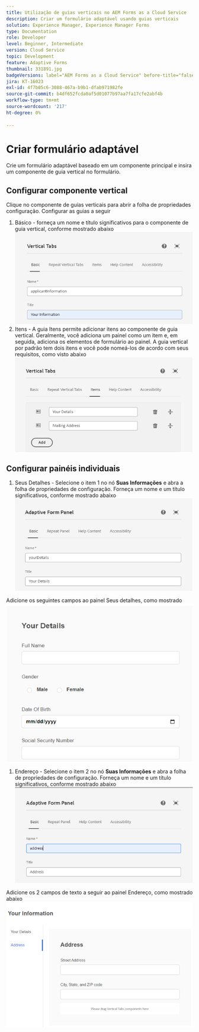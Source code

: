 ```yaml
---
title: Utilização de guias verticais no AEM Forms as a Cloud Service
description: Criar um formulário adaptável usando guias verticais
solution: Experience Manager, Experience Manager Forms
type: Documentation
role: Developer
level: Beginner, Intermediate
version: Cloud Service
topic: Development
feature: Adaptive Forms
thumbnail: 331891.jpg
badgeVersions: label="AEM Forms as a Cloud Service" before-title="false"
jira: KT-16023
exl-id: 4f7b05c6-3088-467a-b9b1-dfab971982fe
source-git-commit: b4df652fcda0af5d01077b97aa7fa17cfe2abf4b
workflow-type: tm+mt
source-wordcount: '217'
ht-degree: 0%

---
```


# Criar formulário adaptável

Crie um formulário adaptável baseado em um componente principal e insira um componente de guia vertical no formulário.

## Configurar componente vertical

Clique no componente de guias verticais para abrir a folha de propriedades configuração. Configurar as guias a seguir

1. Básico - forneça um nome e título significativos para o componente de guia vertical, conforme mostrado abaixo
   ![guias verticais-1](assets/vertical-tabs-1.png)
1. Itens - A guia Itens permite adicionar itens ao componente de guia vertical. Geralmente, você adiciona um painel como um item e, em seguida, adiciona os elementos de formulário ao painel. A guia vertical por padrão tem dois itens e você pode nomeá-los de acordo com seus requisitos, como visto abaixo
   ![guias verticais-2](assets/vertical-tabs-2.png)

## Configurar painéis individuais

1. Seus Detalhes - Selecione o item 1 no nó **Suas Informações** e abra a folha de propriedades de configuração. Forneça um nome e um título significativos, conforme mostrado abaixo
   ![guias verticais-3](assets/vertical-tabs-3.png)

Adicione os seguintes campos ao painel Seus detalhes, como mostrado
![guias verticais-4](assets/vertical-tabs-4.png)

1. Endereço - Selecione o item 2 no nó **Suas Informações** e abra a folha de propriedades de configuração. Forneça um nome e um título significativos, conforme mostrado abaixo
   ![guias verticais-6](assets/vertical-tabs-6.png)

Adicione os 2 campos de texto a seguir ao painel Endereço, como mostrado abaixo
![guias verticais-5](assets/vertical-tabs-5.png)
